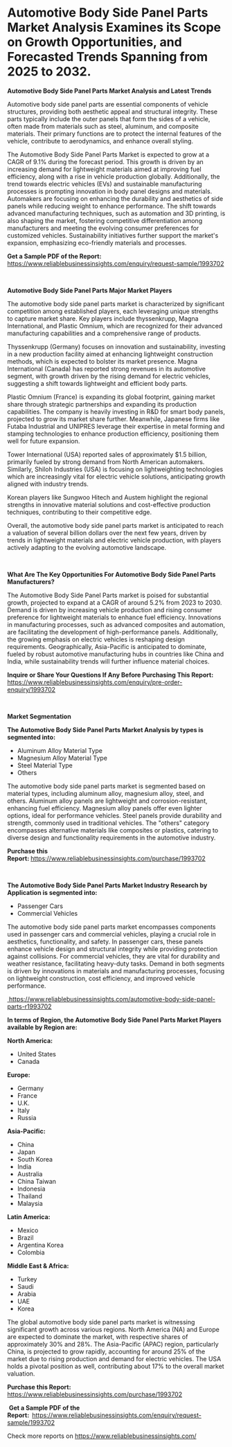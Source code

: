 <p><h1>Automotive Body Side Panel Parts Market Analysis Examines its Scope on Growth Opportunities, and Forecasted Trends Spanning from 2025 to 2032.</h1></p><p><strong>Automotive Body Side Panel Parts Market Analysis and Latest Trends</strong></p>
<p><p>Automotive body side panel parts are essential components of vehicle structures, providing both aesthetic appeal and structural integrity. These parts typically include the outer panels that form the sides of a vehicle, often made from materials such as steel, aluminum, and composite materials. Their primary functions are to protect the internal features of the vehicle, contribute to aerodynamics, and enhance overall styling.</p><p>The Automotive Body Side Panel Parts Market is expected to grow at a CAGR of 9.1% during the forecast period. This growth is driven by an increasing demand for lightweight materials aimed at improving fuel efficiency, along with a rise in vehicle production globally. Additionally, the trend towards electric vehicles (EVs) and sustainable manufacturing processes is prompting innovation in body panel designs and materials. Automakers are focusing on enhancing the durability and aesthetics of side panels while reducing weight to enhance performance. The shift towards advanced manufacturing techniques, such as automation and 3D printing, is also shaping the market, fostering competitive differentiation among manufacturers and meeting the evolving consumer preferences for customized vehicles. Sustainability initiatives further support the market's expansion, emphasizing eco-friendly materials and processes.</p></p>
<p><strong>Get a Sample PDF of the Report:&nbsp;</strong> <a href="https://www.reliablebusinessinsights.com/enquiry/request-sample/1993702?utm_campaign=96&utm_medium=2&utm_source=Github&utm_content=ia&utm_term=29032025&utm_id=automotive-body-side-panel-parts">https://www.reliablebusinessinsights.com/enquiry/request-sample/1993702</a></p>
<p>&nbsp;</p>
<p><strong>Automotive Body Side Panel Parts Major Market Players</strong></p>
<p><p>The automotive body side panel parts market is characterized by significant competition among established players, each leveraging unique strengths to capture market share. Key players include thyssenkrupp, Magna International, and Plastic Omnium, which are recognized for their advanced manufacturing capabilities and a comprehensive range of products.</p><p>Thyssenkrupp (Germany) focuses on innovation and sustainability, investing in a new production facility aimed at enhancing lightweight construction methods, which is expected to bolster its market presence. Magna International (Canada) has reported strong revenues in its automotive segment, with growth driven by the rising demand for electric vehicles, suggesting a shift towards lightweight and efficient body parts.</p><p>Plastic Omnium (France) is expanding its global footprint, gaining market share through strategic partnerships and expanding its production capabilities. The company is heavily investing in R&D for smart body panels, projected to grow its market share further. Meanwhile, Japanese firms like Futaba Industrial and UNIPRES leverage their expertise in metal forming and stamping technologies to enhance production efficiency, positioning them well for future expansion.</p><p>Tower International (USA) reported sales of approximately $1.5 billion, primarily fueled by strong demand from North American automakers. Similarly, Shiloh Industries (USA) is focusing on lightweighting technologies which are increasingly vital for electric vehicle solutions, anticipating growth aligned with industry trends.</p><p>Korean players like Sungwoo Hitech and Austem highlight the regional strengths in innovative material solutions and cost-effective production techniques, contributing to their competitive edge.</p><p>Overall, the automotive body side panel parts market is anticipated to reach a valuation of several billion dollars over the next few years, driven by trends in lightweight materials and electric vehicle production, with players actively adapting to the evolving automotive landscape.</p></p>
<p>&nbsp;</p>
<p><strong>What Are The Key Opportunities For Automotive Body Side Panel Parts Manufacturers?</strong></p>
<p><p>The Automotive Body Side Panel Parts market is poised for substantial growth, projected to expand at a CAGR of around 5.2% from 2023 to 2030. Demand is driven by increasing vehicle production and rising consumer preference for lightweight materials to enhance fuel efficiency. Innovations in manufacturing processes, such as advanced composites and automation, are facilitating the development of high-performance panels. Additionally, the growing emphasis on electric vehicles is reshaping design requirements. Geographically, Asia-Pacific is anticipated to dominate, fueled by robust automotive manufacturing hubs in countries like China and India, while sustainability trends will further influence material choices.</p></p>
<p><strong>Inquire or Share Your Questions If Any Before Purchasing This Report:</strong> <a href="https://www.reliablebusinessinsights.com/enquiry/pre-order-enquiry/1993702?utm_campaign=96&utm_medium=2&utm_source=Github&utm_content=ia&utm_term=29032025&utm_id=automotive-body-side-panel-parts">https://www.reliablebusinessinsights.com/enquiry/pre-order-enquiry/1993702</a></p>
<p>&nbsp;</p>
<p><strong>Market Segmentation</strong></p>
<p><strong>The Automotive Body Side Panel Parts Market Analysis by types is segmented into:</strong></p>
<p><ul><li>Aluminum Alloy Material Type</li><li>Magnesium Alloy Material Type</li><li>Steel Material Type</li><li>Others</li></ul></p>
<p><p>The automotive body side panel parts market is segmented based on material types, including aluminum alloy, magnesium alloy, steel, and others. Aluminum alloy panels are lightweight and corrosion-resistant, enhancing fuel efficiency. Magnesium alloy panels offer even lighter options, ideal for performance vehicles. Steel panels provide durability and strength, commonly used in traditional vehicles. The "others" category encompasses alternative materials like composites or plastics, catering to diverse design and functionality requirements in the automotive industry.</p></p>
<p><strong>Purchase this Report:&nbsp;</strong><a href="https://www.reliablebusinessinsights.com/purchase/1993702?utm_campaign=96&utm_medium=2&utm_source=Github&utm_content=ia&utm_term=29032025&utm_id=automotive-body-side-panel-parts">https://www.reliablebusinessinsights.com/purchase/1993702</a></p>
<p>&nbsp;</p>
<p><strong>The Automotive Body Side Panel Parts Market Industry Research by Application is segmented into:</strong></p>
<p><ul><li>Passenger Cars</li><li>Commercial Vehicles</li></ul></p>
<p><p>The automotive body side panel parts market encompasses components used in passenger cars and commercial vehicles, playing a crucial role in aesthetics, functionality, and safety. In passenger cars, these panels enhance vehicle design and structural integrity while providing protection against collisions. For commercial vehicles, they are vital for durability and weather resistance, facilitating heavy-duty tasks. Demand in both segments is driven by innovations in materials and manufacturing processes, focusing on lightweight construction, cost efficiency, and improved vehicle performance.</p></p>
<p><a href="https://www.reliablebusinessinsights.com/automotive-body-side-panel-parts-r1993702?utm_campaign=96&utm_medium=2&utm_source=Github&utm_content=ia&utm_term=29032025&utm_id=automotive-body-side-panel-parts">&nbsp;https://www.reliablebusinessinsights.com/automotive-body-side-panel-parts-r1993702</a></p>
<p><strong>In terms of Region, the Automotive Body Side Panel Parts Market Players available by Region are:</strong></p>
<p>
    <p> <strong> North America: </strong>
        <ul>
            <li>United States</li>
            <li>Canada</li>
        </ul>
        </p> 
    <p> <strong> Europe: </strong>
        <ul>
            <li>Germany</li>
            <li>France</li>
            <li>U.K.</li>
            <li>Italy</li>
            <li>Russia</li>
        </ul>
        </p> 
    <p> <strong> Asia-Pacific: </strong>
        <ul>
            <li>China</li>
            <li>Japan</li>
            <li>South Korea</li>
            <li>India</li>
            <li>Australia</li>
            <li>China Taiwan</li>
            <li>Indonesia</li>
            <li>Thailand</li>
            <li>Malaysia</li>
        </ul>
        </p> 
    <p> <strong> Latin America: </strong>
        <ul>
            <li>Mexico</li>
            <li>Brazil</li>
            <li>Argentina Korea</li>
            <li>Colombia</li>
        </ul>
        </p> 
    <p> <strong> Middle East & Africa: </strong>
        <ul>
            <li>Turkey</li>
            <li>Saudi</li>
            <li>Arabia</li>
            <li>UAE</li>
            <li>Korea</li>
        </ul>
    </p>
    </p>
<p><p>The global automotive body side panel parts market is witnessing significant growth across various regions. North America (NA) and Europe are expected to dominate the market, with respective shares of approximately 30% and 28%. The Asia-Pacific (APAC) region, particularly China, is projected to grow rapidly, accounting for around 25% of the market due to rising production and demand for electric vehicles. The USA holds a pivotal position as well, contributing about 17% to the overall market valuation.</p></p>
<p><strong>Purchase this Report: </strong><a href="https://www.reliablebusinessinsights.com/purchase/1993702?utm_campaign=96&utm_medium=2&utm_source=Github&utm_content=ia&utm_term=29032025&utm_id=automotive-body-side-panel-parts">https://www.reliablebusinessinsights.com/purchase/1993702</a></p>
<p>&nbsp;<strong>Get a Sample PDF of the Report:&nbsp;&nbsp;</strong><a href="https://www.reliablebusinessinsights.com/enquiry/request-sample/1993702?utm_campaign=96&utm_medium=2&utm_source=Github&utm_content=ia&utm_term=29032025&utm_id=automotive-body-side-panel-parts">https://www.reliablebusinessinsights.com/enquiry/request-sample/1993702</a></p>
<p><strong></strong></p>
<p>Check more reports on <a href="https://www.reliablebusinessinsights.com/?utm_campaign=96&utm_medium=2&utm_source=Github&utm_content=ia&utm_term=29032025&utm_id=automotive-body-side-panel-parts">https://www.reliablebusinessinsights.com/</a></p>